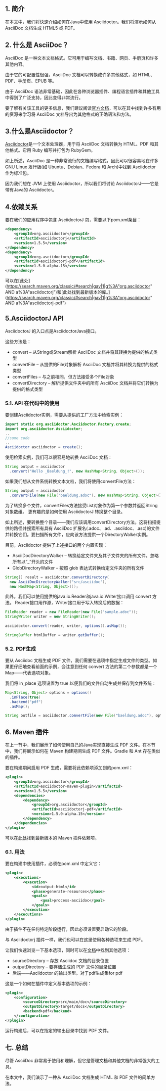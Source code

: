 ## 1. 简介

在本文中，我们将快速介绍如何在Java中使用 Asciidoctor。我们将演示如何从 AsciiDoc 文档生成 HTML5 或 PDF。

## 2. 什么是 AsciiDoc？

AsciiDoc 是一种文本文档格式。它可用于编写文档、书籍、网页、手册页和许多其他内容。

由于它的可配置性很强，AsciiDoc 文档可以转换成许多其他格式，如 HTML、PDF、手册页、EPUB 等。

由于 AsciiDoc 语法非常基础，因此在各种浏览器插件、编程语言插件和其他工具中得到了广泛支持，因此变得非常流行。

要了解有关该工具的更多信息，我们建议阅读[官方文档](http://www.methods.co.nz/asciidoc/)，可以在其中找到许多有用的资源来学习将 AsciiDoc 文档导出为其他格式的正确语法和方法。

## 3.什么是Asciidoctor？

[Asciidoctor](http://asciidoctor.org/)是一个文本处理器，用于将 AsciiDoc 文档转换为 HTML、PDF 和其他格式。它用 Ruby 编写并打包为 RubyGem。

如上所述，AsciiDoc 是一种非常流行的文档编写格式，因此可以很容易地在许多 GNU Linux 发行版(如 Ubuntu、Debian、Fedora 和 Arch)中找到 Asciidoctor 作为标准包。

因为我们想在 JVM 上使用 Asciidoctor，所以我们将讨论 AsciidoctorJ——它是带有Java的 Asciidoctor。

## 4.依赖关系

要在我们的应用程序中包含 AsciidoctorJ 包，需要以下pom.xml条目：

```xml
<dependency>
    <groupId>org.asciidoctor</groupId>
    <artifactId>asciidoctorj</artifactId>
    <version>1.5.5</version>
</dependency>
<dependency>
    <groupId>org.asciidoctor</groupId>
    <artifactId>asciidoctorj-pdf</artifactId>
    <version>1.5.0-alpha.15</version>
</dependency>
```

可以在[此处](https://search.maven.org/classic/#search|gav|1|g%3A"org.asciidoctor" AND a%3A"asciidoctorj")和[此处找到最新版本的库。](https://search.maven.org/classic/#search|gav|1|g%3A"org.asciidoctor" AND a%3A"asciidoctorj-pdf")

## 5.AsciidoctorJ API

AsciidoctorJ 的入口点是AsciidoctorJava接口。

这些方法是：

-   convert – 从String或Stream解析 AsciiDoc 文档并将其转换为提供的格式类型
-   convertFile – 从提供的File对象解析 AsciiDoc 文档并将其转换为提供的格式类型
-   convertFiles – 与之前相同，但方法接受多个File对象
-   convertDirectory – 解析提供文件夹中的所有 AsciiDoc 文档并将它们转换为提供的格式类型

### 5.1. API 在代码中的使用

要创建Asciidoctor实例，需要从提供的工厂方法中检索实例：

```java
import static org.asciidoctor.Asciidoctor.Factory.create;
import org.asciidoctor.Asciidoctor;
..
//some code
..
Asciidoctor asciidoctor = create();

```

使用检索实例，我们可以很容易地转换 AsciiDoc 文档：

```java
String output = asciidoctor
  .convert("Hello _Baeldung_!", new HashMap<String, Object>());
```

如果我们想从文件系统转换文本文档，我们将使用convertFile方法：

```java
String output = asciidoctor
  .convertFile(new File("baeldung.adoc"), new HashMap<String, Object>());

```

为了转换多个文件，convertFiles方法接受List对象作为第一个参数并返回String对象数组。
更有趣的是如何使用 AsciidoctorJ 转换整个目录。

如上所述，要转换整个目录——我们应该调用convertDirectory方法。这将扫描提供的路径并搜索所有具有 AsciiDoc 扩展名(.adoc、.ad、.asciidoc、.asc)的文件并转换它们。要扫描所有文件，应向该方法提供一个DirectoryWalker实例。

目前，Asciidoctor 提供了上述接口的两个内置实现：

-   AsciiDocDirectoryWalker – 转换给定文件夹及其子文件夹的所有文件。忽略所有以“_”开头的文件
-   GlobDirectoryWalker – 按照 glob 表达式转换给定文件夹的所有文件

```java
String[] result = asciidoctor.convertDirectory(
  new AsciiDocDirectoryWalker("src/asciidoc"),
  new HashMap<String, Object>());

```

此外，我们可以使用提供的java.io.Reader和java.io.Writer接口调用 convert 方法。 Reader接口用作源，Writer接口用于写入转换后的数据：

```java
FileReader reader = new FileReader(new File("sample.adoc"));
StringWriter writer = new StringWriter();
 
asciidoctor.convert(reader, writer, options().asMap());
 
StringBuffer htmlBuffer = writer.getBuffer();
```

### 5.2. PDF生成

要从 Asciidoc 文档生成 PDF 文件，我们需要在选项中指定生成文件的类型。如果更仔细地查看前面的示例，会注意到任何 convert 方法的第二个参数都是一个Map——代表选项对象。

我们将 in_place 选项设置为 true 以便我们的文件自动生成并保存到文件系统：

```java
Map<String, Object> options = options()
  .inPlace(true)
  .backend("pdf")
  .asMap();

String outfile = asciidoctor.convertFile(new File("baeldung.adoc"), options);
```

## 6. Maven 插件

在上一节中，我们展示了如何使用自己的Java实现直接生成 PDF 文件。在本节中，我们将展示如何在 Maven 构建期间生成 PDF 文件。Gradle 和 Ant 存在类似的插件。

要在构建期间启用 PDF 生成，需要将此依赖项添加到的pom.xml：

```xml
<plugin>
    <groupId>org.asciidoctor</groupId>
    <artifactId>asciidoctor-maven-plugin</artifactId>
    <version>1.5.5</version>
    <dependencies>
        <dependency>
            <groupId>org.asciidoctor</groupId>
            <artifactId>asciidoctorj-pdf</artifactId>
            <version>1.5.0-alpha.15</version>
        </dependency>
    </dependencies>
</plugin>
```

可以在[此处](https://search.maven.org/classic/#search|ga|1|asciidoctor-maven-plugin)找到最新版本的 Maven 插件依赖项。

### 6.1. 用法

要在构建中使用插件，必须在pom.xml 中定义它：

```xml
<plugin>
    <executions>
        <execution>
            <id>output-html</id> 
            <phase>generate-resources</phase> 
            <goals>
                <goal>process-asciidoc</goal> 
            </goals>
        </execution>
    </executions>
</plugin>
```

由于插件不在任何特定阶段运行，因此必须设置要启动它的阶段。

与 Asciidoctorj 插件一样，我们也可以在这里使用各种选项来生成 PDF。

让我们快速浏览一下基本选项，同时可以在[文档](https://github.com/asciidoctor/asciidoctor-maven-plugin)中找到其他选项：

-   sourceDirectory – 存放 Asciidoc 文档的目录位置
-   outputDirectory – 要存储生成的 PDF 文件的目录位置
-   后端——Asciidoctor 的输出类型。对于pdf生成集for pdf

这是一个如何在插件中定义基本选项的示例：

```xml
<plugin>
    <configuration>
        <sourceDirectory>src/main/doc</sourceDirectory>
        <outputDirectory>target/docs</outputDirectory>
        <backend>pdf</backend>
    </configuration>
</plugin>
```

运行构建后，可以在指定的输出目录中找到 PDF 文件。

## 七. 总结

尽管 AsciiDoc 非常易于使用和理解，但它是管理文档和其他文档的非常强大的工具。

在本文中，我们演示了一种从 AsciiDoc 文档生成 HTML 和 PDF 文件的简单方法。